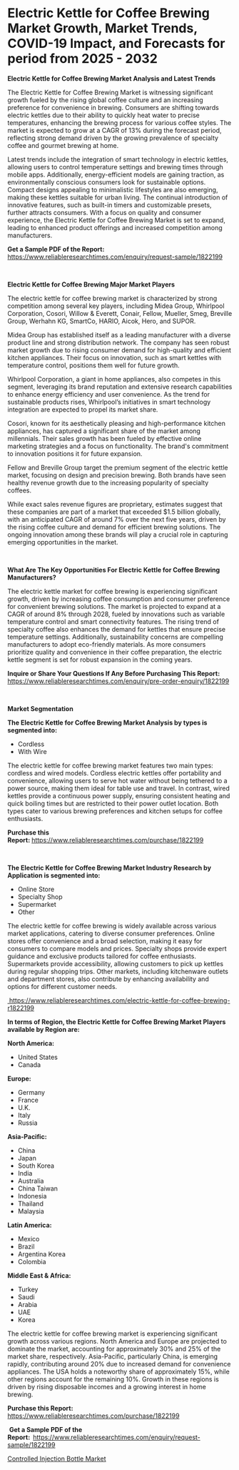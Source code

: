 <p><h1>Electric Kettle for Coffee Brewing Market Growth, Market Trends, COVID-19 Impact, and Forecasts for period from 2025 - 2032</h1></p><p><strong>Electric Kettle for Coffee Brewing Market Analysis and Latest Trends</strong></p>
<p><p>The Electric Kettle for Coffee Brewing Market is witnessing significant growth fueled by the rising global coffee culture and an increasing preference for convenience in brewing. Consumers are shifting towards electric kettles due to their ability to quickly heat water to precise temperatures, enhancing the brewing process for various coffee styles. The market is expected to grow at a CAGR of 13% during the forecast period, reflecting strong demand driven by the growing prevalence of specialty coffee and gourmet brewing at home.</p><p>Latest trends include the integration of smart technology in electric kettles, allowing users to control temperature settings and brewing times through mobile apps. Additionally, energy-efficient models are gaining traction, as environmentally conscious consumers look for sustainable options. Compact designs appealing to minimalistic lifestyles are also emerging, making these kettles suitable for urban living. The continual introduction of innovative features, such as built-in timers and customizable presets, further attracts consumers. With a focus on quality and consumer experience, the Electric Kettle for Coffee Brewing Market is set to expand, leading to enhanced product offerings and increased competition among manufacturers.</p></p>
<p><strong>Get a Sample PDF of the Report:&nbsp;</strong> <a href="https://www.reliableresearchtimes.com/enquiry/request-sample/1822199?utm_campaign=2181&utm_medium=2&utm_source=Github&utm_content=ia&utm_term=09022025&utm_id=electric-kettle-for-coffee-brewing">https://www.reliableresearchtimes.com/enquiry/request-sample/1822199</a></p>
<p>&nbsp;</p>
<p><strong>Electric Kettle for Coffee Brewing Major Market Players</strong></p>
<p><p>The electric kettle for coffee brewing market is characterized by strong competition among several key players, including Midea Group, Whirlpool Corporation, Cosori, Willow & Everett, Conair, Fellow, Mueller, Smeg, Breville Group, Werhahn KG, SmartCo, HARIO, Aicok, Hero, and SUPOR. </p><p>Midea Group has established itself as a leading manufacturer with a diverse product line and strong distribution network. The company has seen robust market growth due to rising consumer demand for high-quality and efficient kitchen appliances. Their focus on innovation, such as smart kettles with temperature control, positions them well for future growth.</p><p>Whirlpool Corporation, a giant in home appliances, also competes in this segment, leveraging its brand reputation and extensive research capabilities to enhance energy efficiency and user convenience. As the trend for sustainable products rises, Whirlpool’s initiatives in smart technology integration are expected to propel its market share.</p><p>Cosori, known for its aesthetically pleasing and high-performance kitchen appliances, has captured a significant share of the market among millennials. Their sales growth has been fueled by effective online marketing strategies and a focus on functionality. The brand's commitment to innovation positions it for future expansion.</p><p>Fellow and Breville Group target the premium segment of the electric kettle market, focusing on design and precision brewing. Both brands have seen healthy revenue growth due to the increasing popularity of specialty coffees. </p><p>While exact sales revenue figures are proprietary, estimates suggest that these companies are part of a market that exceeded $1.5 billion globally, with an anticipated CAGR of around 7% over the next five years, driven by the rising coffee culture and demand for efficient brewing solutions. The ongoing innovation among these brands will play a crucial role in capturing emerging opportunities in the market.</p></p>
<p>&nbsp;</p>
<p><strong>What Are The Key Opportunities For Electric Kettle for Coffee Brewing Manufacturers?</strong></p>
<p><p>The electric kettle market for coffee brewing is experiencing significant growth, driven by increasing coffee consumption and consumer preference for convenient brewing solutions. The market is projected to expand at a CAGR of around 8% through 2028, fueled by innovations such as variable temperature control and smart connectivity features. The rising trend of specialty coffee also enhances the demand for kettles that ensure precise temperature settings. Additionally, sustainability concerns are compelling manufacturers to adopt eco-friendly materials. As more consumers prioritize quality and convenience in their coffee preparation, the electric kettle segment is set for robust expansion in the coming years.</p></p>
<p><strong>Inquire or Share Your Questions If Any Before Purchasing This Report:</strong> <a href="https://www.reliableresearchtimes.com/enquiry/pre-order-enquiry/1822199?utm_campaign=2181&utm_medium=2&utm_source=Github&utm_content=ia&utm_term=09022025&utm_id=electric-kettle-for-coffee-brewing">https://www.reliableresearchtimes.com/enquiry/pre-order-enquiry/1822199</a></p>
<p>&nbsp;</p>
<p><strong>Market Segmentation</strong></p>
<p><strong>The Electric Kettle for Coffee Brewing Market Analysis by types is segmented into:</strong></p>
<p><ul><li>Cordless</li><li>With Wire</li></ul></p>
<p><p>The electric kettle for coffee brewing market features two main types: cordless and wired models. Cordless electric kettles offer portability and convenience, allowing users to serve hot water without being tethered to a power source, making them ideal for table use and travel. In contrast, wired kettles provide a continuous power supply, ensuring consistent heating and quick boiling times but are restricted to their power outlet location. Both types cater to various brewing preferences and kitchen setups for coffee enthusiasts.</p></p>
<p><strong>Purchase this Report:&nbsp;</strong><a href="https://www.reliableresearchtimes.com/purchase/1822199?utm_campaign=2181&utm_medium=2&utm_source=Github&utm_content=ia&utm_term=09022025&utm_id=electric-kettle-for-coffee-brewing">https://www.reliableresearchtimes.com/purchase/1822199</a></p>
<p>&nbsp;</p>
<p><strong>The Electric Kettle for Coffee Brewing Market Industry Research by Application is segmented into:</strong></p>
<p><ul><li>Online Store</li><li>Specialty Shop</li><li>Supermarket</li><li>Other</li></ul></p>
<p><p>The electric kettle for coffee brewing is widely available across various market applications, catering to diverse consumer preferences. Online stores offer convenience and a broad selection, making it easy for consumers to compare models and prices. Specialty shops provide expert guidance and exclusive products tailored for coffee enthusiasts. Supermarkets provide accessibility, allowing customers to pick up kettles during regular shopping trips. Other markets, including kitchenware outlets and department stores, also contribute by enhancing availability and options for different customer needs.</p></p>
<p><a href="https://www.reliableresearchtimes.com/electric-kettle-for-coffee-brewing-r1822199?utm_campaign=2181&utm_medium=2&utm_source=Github&utm_content=ia&utm_term=09022025&utm_id=electric-kettle-for-coffee-brewing">&nbsp;https://www.reliableresearchtimes.com/electric-kettle-for-coffee-brewing-r1822199</a></p>
<p><strong>In terms of Region, the Electric Kettle for Coffee Brewing Market Players available by Region are:</strong></p>
<p>
    <p> <strong> North America: </strong>
        <ul>
            <li>United States</li>
            <li>Canada</li>
        </ul>
        </p> 
    <p> <strong> Europe: </strong>
        <ul>
            <li>Germany</li>
            <li>France</li>
            <li>U.K.</li>
            <li>Italy</li>
            <li>Russia</li>
        </ul>
        </p> 
    <p> <strong> Asia-Pacific: </strong>
        <ul>
            <li>China</li>
            <li>Japan</li>
            <li>South Korea</li>
            <li>India</li>
            <li>Australia</li>
            <li>China Taiwan</li>
            <li>Indonesia</li>
            <li>Thailand</li>
            <li>Malaysia</li>
        </ul>
        </p> 
    <p> <strong> Latin America: </strong>
        <ul>
            <li>Mexico</li>
            <li>Brazil</li>
            <li>Argentina Korea</li>
            <li>Colombia</li>
        </ul>
        </p> 
    <p> <strong> Middle East & Africa: </strong>
        <ul>
            <li>Turkey</li>
            <li>Saudi</li>
            <li>Arabia</li>
            <li>UAE</li>
            <li>Korea</li>
        </ul>
    </p>
    </p>
<p><p>The electric kettle for coffee brewing market is experiencing significant growth across various regions. North America and Europe are projected to dominate the market, accounting for approximately 30% and 25% of the market share, respectively. Asia-Pacific, particularly China, is emerging rapidly, contributing around 20% due to increased demand for convenience appliances. The USA holds a noteworthy share of approximately 15%, while other regions account for the remaining 10%. Growth in these regions is driven by rising disposable incomes and a growing interest in home brewing.</p></p>
<p><strong>Purchase this Report: </strong><a href="https://www.reliableresearchtimes.com/purchase/1822199?utm_campaign=2181&utm_medium=2&utm_source=Github&utm_content=ia&utm_term=09022025&utm_id=electric-kettle-for-coffee-brewing">https://www.reliableresearchtimes.com/purchase/1822199</a></p>
<p>&nbsp;<strong>Get a Sample PDF of the Report:&nbsp;&nbsp;</strong><a href="https://www.reliableresearchtimes.com/enquiry/request-sample/1822199?utm_campaign=2181&utm_medium=2&utm_source=Github&utm_content=ia&utm_term=09022025&utm_id=electric-kettle-for-coffee-brewing">https://www.reliableresearchtimes.com/enquiry/request-sample/1822199</a></p>
<p><strong></strong></p>
<p><p><a href="https://github.com/HobertDavis43/Market-Research-Report-List-1/blob/main/controlled-injection-bottle-market.md?utm_campaign=2181&utm_medium=2&utm_source=Github&utm_content=ia&utm_term=09022025&utm_id=electric-kettle-for-coffee-brewing">Controlled Injection Bottle Market</a></p></p>